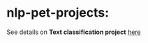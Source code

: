 # nlp-pet-projects:

See details on **Text classification project** [here](text-classification-project\README.md)